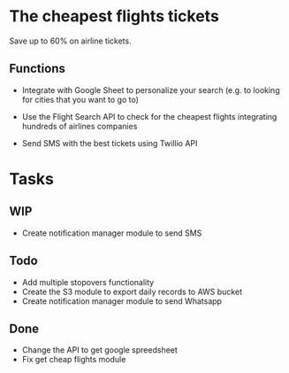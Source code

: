 # The cheapest flights tickets

Save up to 60% on airline tickets.

## Functions

- Integrate with Google Sheet to personalize your search (e.g. to looking for cities that you want to go to)

- Use the Flight Search API to check for the cheapest flights integrating hundreds of airlines companies

- Send SMS with the best tickets using Twillio API

# Tasks

## WIP

- Create notification manager module to send SMS

## Todo

- Add multiple stopovers functionality
- Create the S3 module to export daily records to AWS bucket
- Create notification manager module to send Whatsapp

## Done

- Change the API to get google spreedsheet 
- Fix get cheap flights module